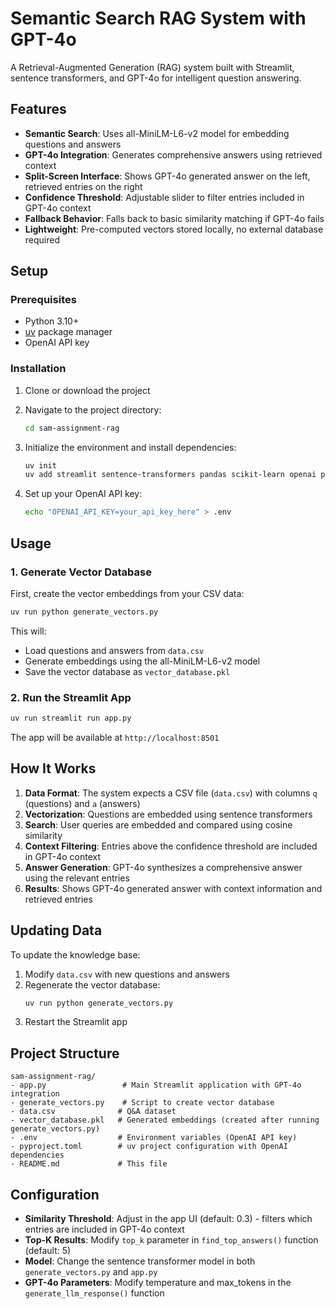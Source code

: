 # Semantic Search RAG System with GPT-4o

A Retrieval-Augmented Generation (RAG) system built with Streamlit, sentence transformers, and GPT-4o for intelligent question answering.

## Features

- **Semantic Search**: Uses all-MiniLM-L6-v2 model for embedding questions and answers
- **GPT-4o Integration**: Generates comprehensive answers using retrieved context
- **Split-Screen Interface**: Shows GPT-4o generated answer on the left, retrieved entries on the right
- **Confidence Threshold**: Adjustable slider to filter entries included in GPT-4o context
- **Fallback Behavior**: Falls back to basic similarity matching if GPT-4o fails
- **Lightweight**: Pre-computed vectors stored locally, no external database required

## Setup

### Prerequisites
- Python 3.10+
- [uv](https://docs.astral.sh/uv/) package manager
- OpenAI API key

### Installation

1. Clone or download the project
2. Navigate to the project directory:
   ```bash
   cd sam-assignment-rag
   ```

3. Initialize the environment and install dependencies:
   ```bash
   uv init
   uv add streamlit sentence-transformers pandas scikit-learn openai python-dotenv
   ```

4. Set up your OpenAI API key:
   ```bash
   echo "OPENAI_API_KEY=your_api_key_here" > .env
   ```

## Usage

### 1. Generate Vector Database

First, create the vector embeddings from your CSV data:

```bash
uv run python generate_vectors.py
```

This will:
- Load questions and answers from `data.csv`
- Generate embeddings using the all-MiniLM-L6-v2 model
- Save the vector database as `vector_database.pkl`

### 2. Run the Streamlit App

```bash
uv run streamlit run app.py
```

The app will be available at `http://localhost:8501`

## How It Works

1. **Data Format**: The system expects a CSV file (`data.csv`) with columns `q` (questions) and `a` (answers)
2. **Vectorization**: Questions are embedded using sentence transformers
3. **Search**: User queries are embedded and compared using cosine similarity
4. **Context Filtering**: Entries above the confidence threshold are included in GPT-4o context
5. **Answer Generation**: GPT-4o synthesizes a comprehensive answer using the relevant entries
6. **Results**: Shows GPT-4o generated answer with context information and retrieved entries

## Updating Data

To update the knowledge base:

1. Modify `data.csv` with new questions and answers
2. Regenerate the vector database:
   ```bash
   uv run python generate_vectors.py
   ```
3. Restart the Streamlit app

## Project Structure

```
sam-assignment-rag/
- app.py                 # Main Streamlit application with GPT-4o integration
- generate_vectors.py    # Script to create vector database
- data.csv              # Q&A dataset
- vector_database.pkl   # Generated embeddings (created after running generate_vectors.py)
- .env                  # Environment variables (OpenAI API key)
- pyproject.toml        # uv project configuration with OpenAI dependencies
- README.md             # This file
```

## Configuration

- **Similarity Threshold**: Adjust in the app UI (default: 0.3) - filters which entries are included in GPT-4o context
- **Top-K Results**: Modify `top_k` parameter in `find_top_answers()` function (default: 5)
- **Model**: Change the sentence transformer model in both `generate_vectors.py` and `app.py`
- **GPT-4o Parameters**: Modify temperature and max_tokens in the `generate_llm_response()` function